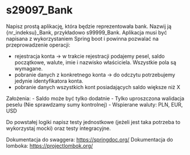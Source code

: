 # s29097_Bank

Napisz prostą aplikację, która będzie reprezentowała bank. Nazwij ją {nr_indeksu}_Bank, przykładowo s99999_Bank. Aplikacja musi być napisana z wykorzystaniem Spring boot i powinna pozwalać na przeprowadzenie operacji:

- rejestracja konta -> w trakcie rejestracji podajemy pesel, saldo początkowe, walute, imie i nazwisko właściciela. Wszystkie pola są wymagane.
- pobranie danych z konkretnego konta -> do odczytu potrzebujemy jedynie identyfikatora konta.
- pobranie danych wszystkich kont posiadających saldo większe niż X

Założenia: - Saldo może być tylko dodatnie - Tylko uproszczona walidacja peselu (Nie sprawdzamy sumy kontrolnej) - Wspierane waluty: PLN, EUR, USD

Do powstałej logiki napisz testy jednostkowe (jeżeli jest taka potrzeba to wykorzystaj mocki) oraz testy integracyjne.

Dokumentacja do swaggera: https://springdoc.org/ Dokumentacja do lomboka: https://projectlombok.org/
